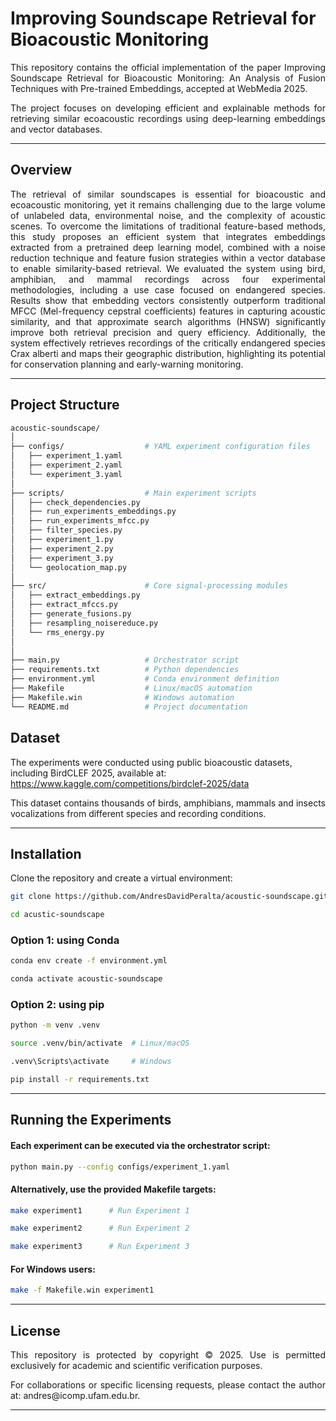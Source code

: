 # Improving Soundscape Retrieval for Bioacoustic Monitoring

<p align="justify">
This repository contains the official implementation of the paper Improving Soundscape Retrieval for Bioacoustic Monitoring: An  Analysis of Fusion Techniques with Pre-trained Embeddings, accepted at WebMedia 2025.
</p>
<p align="justify">
The project focuses on developing efficient and explainable methods for retrieving similar ecoacoustic recordings using deep-learning embeddings and vector databases.
</p>

---

##  Overview

<p align="justify">
The retrieval of similar soundscapes is essential for bioacoustic and ecoacoustic monitoring, yet it remains challenging due to the large volume of unlabeled data, environmental noise, and the complexity of acoustic scenes.  To overcome the limitations of traditional feature-based methods, this study  proposes an efficient system that integrates embeddings extracted from a pretrained deep learning model, combined with a noise reduction technique and feature fusion strategies within a vector database to enable similarity-based retrieval.  We evaluated the system using bird, amphibian, and mammal recordings across four experimental methodologies, including a use case focused on endangered species. Results show that embedding vectors consistently outperform traditional MFCC (Mel-frequency cepstral coefficients) features in capturing acoustic similarity, and that approximate search algorithms (HNSW) significantly improve both retrieval precision and query efficiency. Additionally, the system effectively retrieves recordings of the critically endangered species Crax alberti and maps their geographic distribution, highlighting its potential for conservation planning and early-warning monitoring.
</p>

---

##  Project Structure

```bash
acoustic-soundscape/
│
├── configs/                  # YAML experiment configuration files
│   ├── experiment_1.yaml
│   ├── experiment_2.yaml
│   └── experiment_3.yaml
│
├── scripts/                  # Main experiment scripts
│   ├── check_dependencies.py
│   ├── run_experiments_embeddings.py
│   ├── run_experiments_mfcc.py
│   ├── filter_species.py
│   ├── experiment_1.py
│   ├── experiment_2.py
│   ├── experiment_3.py
│   └── geolocation_map.py
│
├── src/                      # Core signal-processing modules
│   ├── extract_embeddings.py
│   ├── extract_mfccs.py
│   ├── generate_fusions.py
│   ├── resampling_noisereduce.py
│   └── rms_energy.py
│
│
├── main.py                   # Orchestrator script 
├── requirements.txt          # Python dependencies
├── environment.yml           # Conda environment definition
├── Makefile                  # Linux/macOS automation
├── Makefile.win              # Windows automation
└── README.md                 # Project documentation
```

## Dataset

The experiments were conducted using public bioacoustic datasets, including BirdCLEF 2025, available at: https://www.kaggle.com/competitions/birdclef-2025/data 
<p align="justify"> This dataset contains thousands of birds, amphibians, mammals and insects vocalizations from different species and recording conditions. </p>

---


## Installation

Clone the repository and create a virtual environment: 
```bash
git clone https://github.com/AndresDavidPeralta/acoustic-soundscape.git
```
```bash
cd acustic-soundscape
```

### Option 1: using Conda

```bash
conda env create -f environment.yml
```
```bash
conda activate acoustic-soundscape
```

### Option 2: using pip

```bash
python -m venv .venv
```
```bash
source .venv/bin/activate  # Linux/macOS
```
```bash
.venv\Scripts\activate     # Windows
```
```bash
pip install -r requirements.txt
```
---

## Running the Experiments

#### Each experiment can be executed via the orchestrator script: 

```bash
python main.py --config configs/experiment_1.yaml
```

#### Alternatively, use the provided Makefile targets:


```bash
make experiment1      # Run Experiment 1
```
```bash
make experiment2      # Run Experiment 2
```
```bash
make experiment3      # Run Experiment 3
```
 
#### For Windows users:

```bash
make -f Makefile.win experiment1
```
--- 


## License

<p align="justify"> This repository is protected by copyright © 2025. Use is permitted exclusively for academic and scientific verification purposes. </p> <p align="justify"> For collaborations or specific licensing requests, please contact the author at: andres@icomp.ufam.edu.br. </p>

---




